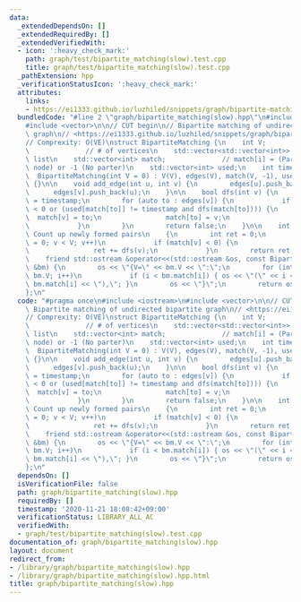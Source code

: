 ```yaml
---
data:
  _extendedDependsOn: []
  _extendedRequiredBy: []
  _extendedVerifiedWith:
  - icon: ':heavy_check_mark:'
    path: graph/test/bipartite_matching(slow).test.cpp
    title: graph/test/bipartite_matching(slow).test.cpp
  _pathExtension: hpp
  _verificationStatusIcon: ':heavy_check_mark:'
  attributes:
    links:
    - https://ei1333.github.io/luzhiled/snippets/graph/bipartite-matching.html>
  bundledCode: "#line 2 \"graph/bipartite_matching(slow).hpp\"\n#include <iostream>\n\
    #include <vector>\n\n// CUT begin\n// Bipartite matching of undirected bipartite\
    \ graph\n// <https://ei1333.github.io/luzhiled/snippets/graph/bipartite-matching.html>\n\
    // Comprexity: O(VE)\nstruct BipartiteMatching {\n    int V;                 \
    \              // # of vertices\n    std::vector<std::vector<int>> edges; // Adjacency\
    \ list\n    std::vector<int> match;              // match[i] = (Partner of i'th\
    \ node) or -1 (No parter)\n    std::vector<int> used;\n    int timestamp;\n  \
    \  BipartiteMatching(int V = 0) : V(V), edges(V), match(V, -1), used(V, 0), timestamp(0)\
    \ {}\n\n    void add_edge(int u, int v) {\n        edges[u].push_back(v);\n  \
    \      edges[v].push_back(u);\n    }\n\n    bool dfs(int v) {\n        used[v]\
    \ = timestamp;\n        for (auto to : edges[v]) {\n            if (match[to]\
    \ < 0 or (used[match[to]] != timestamp and dfs(match[to]))) {\n              \
    \  match[v] = to;\n                match[to] = v;\n                return true;\n\
    \            }\n        }\n        return false;\n    }\n\n    int solve() //\
    \ Count up newly formed pairs\n    {\n        int ret = 0;\n        for (int v\
    \ = 0; v < V; v++)\n            if (match[v] < 0) {\n                ++timestamp;\n\
    \                ret += dfs(v);\n            }\n        return ret;\n    }\n\n\
    \    friend std::ostream &operator<<(std::ostream &os, const BipartiteMatching\
    \ &bm) {\n        os << \"{V=\" << bm.V << \":\";\n        for (int i = 0; i <\
    \ bm.V; i++)\n            if (i < bm.match[i]) { os << \"(\" << i << \"-\" <<\
    \ bm.match[i] << \"),\"; }\n        os << \"}\";\n        return os;\n    }\n\
    };\n"
  code: "#pragma once\n#include <iostream>\n#include <vector>\n\n// CUT begin\n//\
    \ Bipartite matching of undirected bipartite graph\n// <https://ei1333.github.io/luzhiled/snippets/graph/bipartite-matching.html>\n\
    // Comprexity: O(VE)\nstruct BipartiteMatching {\n    int V;                 \
    \              // # of vertices\n    std::vector<std::vector<int>> edges; // Adjacency\
    \ list\n    std::vector<int> match;              // match[i] = (Partner of i'th\
    \ node) or -1 (No parter)\n    std::vector<int> used;\n    int timestamp;\n  \
    \  BipartiteMatching(int V = 0) : V(V), edges(V), match(V, -1), used(V, 0), timestamp(0)\
    \ {}\n\n    void add_edge(int u, int v) {\n        edges[u].push_back(v);\n  \
    \      edges[v].push_back(u);\n    }\n\n    bool dfs(int v) {\n        used[v]\
    \ = timestamp;\n        for (auto to : edges[v]) {\n            if (match[to]\
    \ < 0 or (used[match[to]] != timestamp and dfs(match[to]))) {\n              \
    \  match[v] = to;\n                match[to] = v;\n                return true;\n\
    \            }\n        }\n        return false;\n    }\n\n    int solve() //\
    \ Count up newly formed pairs\n    {\n        int ret = 0;\n        for (int v\
    \ = 0; v < V; v++)\n            if (match[v] < 0) {\n                ++timestamp;\n\
    \                ret += dfs(v);\n            }\n        return ret;\n    }\n\n\
    \    friend std::ostream &operator<<(std::ostream &os, const BipartiteMatching\
    \ &bm) {\n        os << \"{V=\" << bm.V << \":\";\n        for (int i = 0; i <\
    \ bm.V; i++)\n            if (i < bm.match[i]) { os << \"(\" << i << \"-\" <<\
    \ bm.match[i] << \"),\"; }\n        os << \"}\";\n        return os;\n    }\n\
    };\n"
  dependsOn: []
  isVerificationFile: false
  path: graph/bipartite_matching(slow).hpp
  requiredBy: []
  timestamp: '2020-11-21 18:08:42+09:00'
  verificationStatus: LIBRARY_ALL_AC
  verifiedWith:
  - graph/test/bipartite_matching(slow).test.cpp
documentation_of: graph/bipartite_matching(slow).hpp
layout: document
redirect_from:
- /library/graph/bipartite_matching(slow).hpp
- /library/graph/bipartite_matching(slow).hpp.html
title: graph/bipartite_matching(slow).hpp
---
```

